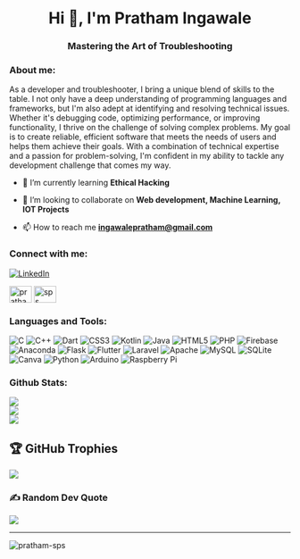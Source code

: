 <h1 align="center">Hi 👋, I'm Pratham Ingawale</h1>
<h3 align="center">Mastering the Art of Troubleshooting</h3>


<h3 align="left">About me:</h3>
As a developer and troubleshooter, I bring a unique blend of skills to the table. I not only have a deep understanding of programming languages and frameworks, but I'm also adept at identifying and resolving technical issues. Whether it's debugging code, optimizing performance, or improving functionality, I thrive on the challenge of solving complex problems. My goal is to create reliable, efficient software that meets the needs of users and helps them achieve their goals. With a combination of technical expertise and a passion for problem-solving, I'm confident in my ability to tackle any development challenge that comes my way.

- 🌱 I’m currently learning **Ethical Hacking**

- 👯 I’m looking to collaborate on **Web development, Machine Learning, IOT Projects**

- 📫 How to reach me **ingawalepratham@gmail.com**

<h3 align="left">Connect with me:</h3>

[![LinkedIn](https://img.shields.io/badge/LinkedIn-%230077B5.svg?logo=linkedin&logoColor=white)](https://in.linkedin.com/in/pratham-ingawale-524288213) 
<p align="left">
<a href="https://instagram.com/pratham_ingawale" target="blank"><img align="center" src="https://raw.githubusercontent.com/rahuldkjain/github-profile-readme-generator/master/src/images/icons/Social/instagram.svg" alt="pratham_ingawale" height="30" width="40" /></a>
<a href="https://www.youtube.com/channel/UCIypIg9uzbIY2phLlqTNCdA" target="blank"><img align="center" src="https://raw.githubusercontent.com/rahuldkjain/github-profile-readme-generator/master/src/images/icons/Social/youtube.svg" alt="sps techcrea" height="30" width="40" /></a>
</p>

<h3 align="left">Languages and Tools:</h3>

![C](https://img.shields.io/badge/c-%2300599C.svg?style=for-the-badge&logo=c&logoColor=white) ![C++](https://img.shields.io/badge/c++-%2300599C.svg?style=for-the-badge&logo=c%2B%2B&logoColor=white) ![Dart](https://img.shields.io/badge/dart-%230175C2.svg?style=for-the-badge&logo=dart&logoColor=white) ![CSS3](https://img.shields.io/badge/css3-%231572B6.svg?style=for-the-badge&logo=css3&logoColor=white) ![Kotlin](https://img.shields.io/badge/kotlin-%230095D5.svg?style=for-the-badge&logo=kotlin&logoColor=white) ![Java](https://img.shields.io/badge/java-%23ED8B00.svg?style=for-the-badge&logo=java&logoColor=white) ![HTML5](https://img.shields.io/badge/html5-%23E34F26.svg?style=for-the-badge&logo=html5&logoColor=white) ![PHP](https://img.shields.io/badge/php-%23777BB4.svg?style=for-the-badge&logo=php&logoColor=white) ![Firebase](https://img.shields.io/badge/firebase-%23039BE5.svg?style=for-the-badge&logo=firebase) ![Anaconda](https://img.shields.io/badge/Anaconda-%2344A833.svg?style=for-the-badge&logo=anaconda&logoColor=white) ![Flask](https://img.shields.io/badge/flask-%23000.svg?style=for-the-badge&logo=flask&logoColor=white) ![Flutter](https://img.shields.io/badge/Flutter-%2302569B.svg?style=for-the-badge&logo=Flutter&logoColor=white) ![Laravel](https://img.shields.io/badge/laravel-%23FF2D20.svg?style=for-the-badge&logo=laravel&logoColor=white) ![Apache](https://img.shields.io/badge/apache-%23D42029.svg?style=for-the-badge&logo=apache&logoColor=white) ![MySQL](https://img.shields.io/badge/mysql-%2300f.svg?style=for-the-badge&logo=mysql&logoColor=white) ![SQLite](https://img.shields.io/badge/sqlite-%2307405e.svg?style=for-the-badge&logo=sqlite&logoColor=white) ![Canva](https://img.shields.io/badge/Canva-%2300C4CC.svg?style=for-the-badge&logo=Canva&logoColor=white) ![Python](https://img.shields.io/badge/python-3670A0?style=for-the-badge&logo=python&logoColor=ffdd54) ![Arduino](https://img.shields.io/badge/-Arduino-00979D?style=for-the-badge&logo=Arduino&logoColor=white) ![Raspberry Pi](https://img.shields.io/badge/-RaspberryPi-C51A4A?style=for-the-badge&logo=Raspberry-Pi)

<h3 align="left">Github Stats:</h3>

![](https://github-readme-stats.vercel.app/api?username=PRATHAM-SPS&theme=dark&hide_border=false&include_all_commits=false&count_private=false)<br/>
![](https://github-readme-streak-stats.herokuapp.com/?user=PRATHAM-SPS&theme=dark&hide_border=false)<br/>
![](https://github-readme-stats.vercel.app/api/top-langs/?username=PRATHAM-SPS&theme=dark&hide_border=false&include_all_commits=false&count_private=false&layout=compact)

## 🏆 GitHub Trophies
![](https://github-profile-trophy.vercel.app/?username=PRATHAM-SPS&theme=radical&no-frame=false&no-bg=false&margin-w=4)

### ✍️ Random Dev Quote
![](https://quotes-github-readme.vercel.app/api?type=horizontal&theme=radical)


---
<p align="left"> <img src="https://komarev.com/ghpvc/?username=pratham-sps&label=Profile%20views&color=0e75b6&style=flat" alt="pratham-sps" /> </p>


<!-- Proudly created with GPRM ( https://gprm.itsvg.in ) -->
